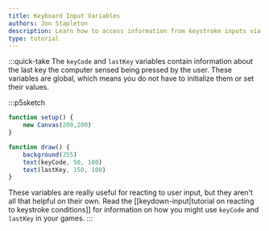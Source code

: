 ```yaml
---
title: Keyboard Input Variables
authors: Jon Stapleton
description: Learn how to access information from keystroke inputs via global variables like `keyCode` and `lastKey`. This tutorial covers `keyCode` and `lastKey`, and explains the relationship between `keyCode` values and individual keys.
type: tutorial
---
```

:::quick-take
The `keyCode` and `lastKey` variables contain information about the last key the computer sensed being pressed by the user. These variables are global, which means you do not have to initialize them or set their values.

:::p5sketch
```javascript
function setup() {
	new Canvas(200,200)
}

function draw() {
	background(255)
	text(keyCode, 50, 100)
	text(lastKey, 150, 100)
}
```

These variables are really useful for reacting to user input, but they aren't all that helpful on their own. Read the [[keydown-input|tutorial on reacting to keystroke conditions]] for information on how you might use `keyCode` and `lastKey` in your games.
:::